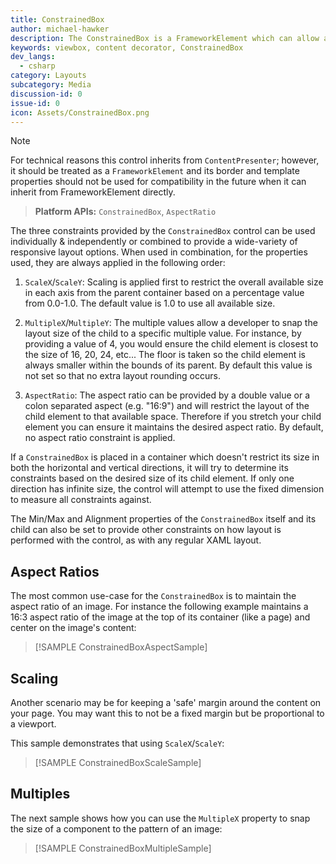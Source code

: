 ```yaml
---
title: ConstrainedBox
author: michael-hawker
description: The ConstrainedBox is a FrameworkElement which can allow a developer to constrain the aspect ratio, scale, or multiple boundary alignment of its content.
keywords: viewbox, content decorator, ConstrainedBox
dev_langs:
  - csharp
category: Layouts
subcategory: Media
discussion-id: 0
issue-id: 0
icon: Assets/ConstrainedBox.png
---
```


> [!NOTE]
> For technical reasons this control inherits from `ContentPresenter`; however, it should be treated as a `FrameworkElement` and its border and template properties should not be used for compatibility in the future when it can inherit from FrameworkElement directly.

> **Platform APIs:** `ConstrainedBox`, `AspectRatio`

The three constraints provided by the `ConstrainedBox` control can be used individually & independently or combined to provide a wide-variety of responsive layout options. When used in combination, for the properties used, they are always applied in the following order:

1. `ScaleX`/`ScaleY`: Scaling is applied first to restrict the overall available size in each axis from the parent container based on a percentage value from 0.0-1.0. The default value is 1.0 to use all available size.

2. `MultipleX`/`MultipleY`: The multiple values allow a developer to snap the layout size of the child to a specific multiple value. For instance, by providing a value of 4, you would ensure the child element is closest to the size of 16, 20, 24, etc... The floor is taken so the child element is always smaller within the bounds of its parent. By default this value is not set so that no extra layout rounding occurs.

3. `AspectRatio`: The aspect ratio can be provided by a double value or a colon separated aspect (e.g. "16:9") and will restrict the layout of the child element to that available space. Therefore if you stretch your child element you can ensure it maintains the desired aspect ratio. By default, no aspect ratio constraint is applied.

If a `ConstrainedBox` is placed in a container which doesn't restrict its size in both the horizontal and vertical directions, it will try to determine its constraints based on the desired size of its child element. If only one direction has infinite size, the control will attempt to use the fixed dimension to measure all constraints against.

The Min/Max and Alignment properties of the `ConstrainedBox` itself and its child can also be set to provide other constraints on how layout is performed with the control, as with any regular XAML layout.

## Aspect Ratios

The most common use-case for the `ConstrainedBox` is to maintain the aspect ratio of an image. For instance the following example maintains a 16:3 aspect ratio of the image at the top of its container (like a page) and center on the image's content:

> [!SAMPLE ConstrainedBoxAspectSample]

## Scaling

Another scenario may be for keeping a 'safe' margin around the content on your page. You may want this to not be a fixed margin but be proportional to a viewport.

This sample demonstrates that using `ScaleX`/`ScaleY`:

> [!SAMPLE ConstrainedBoxScaleSample]

## Multiples

The next sample shows how you can use the `MultipleX` property to snap the size of a component to the pattern of an image:

> [!SAMPLE ConstrainedBoxMultipleSample]
